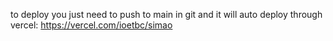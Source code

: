 to deploy you just need to push to main in git and it will auto deploy through vercel: https://vercel.com/ioetbc/simao
